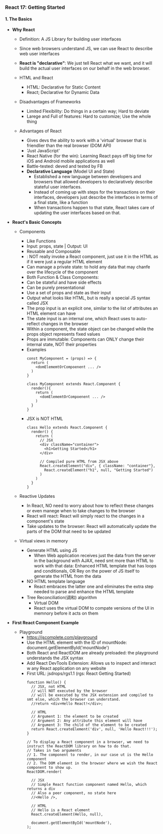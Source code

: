 ### React 17: Getting Started

#### 1. The Basics
  
  - **Why React**
    - Definition: A JS Library for building user interfaces
    - Since web browsers understand JS, we can use React to describe web user interfaces
    - **React is "declarative"**: We just tell React what we want, and it will build the actual user interfaces on our behalf in the web browser.
    - HTML and React
      - HTML: Declarative for Static Content
      - React; Declarative for Dynamic Data
    - Disadvantages of Frameworks
      - Limited Flexibility: Do things in a certain way; Hard to deviate
      - Larege and Full of features: Hard to customize; Use the whole thing
     
    - Advantages of React
      - Gives devs the ability to work with a 'virtual' browser that is friendlier than the real browser (DOM API)
      - 'Just JavaScript'
      - React Native (for the win): Learning React pays off big time for iOS and Android mobile applications as well
      - Battle-tested: deved and tested by FB
      - **Declarative Language** (Model UI and State)
        - Established a new language between developers and browsers that allowed developers to declaratively describe stateful user interfaces.
        - Instead of coming up with steps for the transactions on their interfaces, developers just describe the interfaces in terms of a final state, like a function
        - When transactions happen to that state, React takes care of updating the user interfaces based on that.
       
  - **React's Basic Concepts**
    - Components
      - Like Functions
      - Input: props, state | Output: UI
      - Reusable and Composable
      - <Component />: NOT really invoke a React component, just use it in the HTML as if it were just a regular HTML element
      - Can manage a private state: to hold any data that may chanfe over the lifecycle of the component
      - Both Function & Class Components:
      - Can be stateful and have side effects
      - Can be purely presentational
      - Use a set of props and state as their input
      - Output what looks like HTML, but is really a special JS syntax called JSX
      - The prop input is an explicit one, similar to the list of attributes an HTML element can have
      - The state input is an internal one, which React uses to auto-reflect changes in the browser
      - Within a component, the state object can be changed while the props object represents fixed values
      - Props are immutable: Components can ONLY change their internal state, NOT their properties
      - Examples
        ```
        const MyComponent = (props) => {
          return (
            <domElememtOrCompoenent ... />
          )
        }

        class MyComponent extends React.Component {
          render(){
            return (
              <domElememtOrCompoenent ... />
            )
          }
        }

      - JSX is NOT HTML
        ```
        class Hello extends React.Component {
          render() {
            return (
              // JSX
              <div className="container">
                <h1>Getting Started</h1>
              </div>

              // Compiled pure HTML from JSX above
              React.createElement("div", { className: "container"},
                React.createElement("h1", null, "Getting Started")
              )
            )
          }
        }

    - Reactive Updates
      - In React, NO need to worry about how to reflect these changes or even manege when to take changes to the browser
      - React will react: React will simply react to the changes in a component's state
      - Take updates to the browser: React will automatically update the parts of the DOM that need to be updated

    - Virtual views in memory
      - Generate HTML using JS
        - When Web application receives just the data from the server in the background with AJAX, need smt more than HTML to work with that data: Enhanced HTML template that has loops and conditionals, OR Rey on the power of JS itself to generate the HTML from the data
      - NO HTML template language
        - React embraces the latter one and eliminates the extra step needed to parse and enhance the HTML template
      - Tree Reconciliation(调和) algorithm
        - Virtual DOM
        - React uses the virtual DOM to compate versions of the UI in memnory before it acts on them
       
  - **First React Component Example**
      - Playground
        - https://jscomplete.com/playground 
        - Use the HTML element with the ID of mountNode: document.getElementById('mountNode')
        - Both React and ReactDOM are already preloaded: the playground understands the JSX syntax
        - Add React DevTools Extension: Allows us to inspect and interact w any React application on any website
        - First URL: jsdrops/rgs1.1 (rgs: React Getting Started)
          ```
          function Hello() {
            // JSX, not HTML
            // will NOT executed by the browser
            // will be executed by the JSX extension and compiled to smt else, which the browser can understand.
          	//return <div>Hello React!</div>;
            
            // HTML
            // Argument 1: the element to be created
            // Argument 2: Any attribute this element will have
            // Argument 3: The child of the element to be created 
            return React.createElement('div', null, 'Hello React!!!');
          }
          
          // To display a React component in a browser, we need to instruct the ReactDOM library on how to do that.
          // Takes in two arguments
          // 1. The component to render, in our case ut is the Hello component
          // 2. The DOM element in the browser where we wish the React component to show up.
          ReactDOM.render(
             
            // JSX
            // Simple React function component named Hello, which returns a div
            // Also a peer component, no state here
            //<Hello />, 
            
            // HTML
            // Hello is a React element
            React.createElement(Hello, null), 
            
            document.getElementById('mountNode'),
          );
          ```
